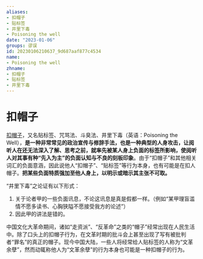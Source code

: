 ```yaml
---
aliases:
- 扣帽子
- 贴标签
- 井里下毒
- Poisoning the well
date: "2023-01-06"
groups: 谬误
id: 20230106210637_9d687aaf877c4534
name:
- Poisoning the well
zhname:
- 扣帽子
- 贴标签
- 井里下毒
---
```


# 扣帽子

[扣帽子](https://zh.wikipedia.org/wiki/%E6%89%A3%E5%B8%BD%E5%AD%90)，又名贴标签、咒骂法、斗臭法、井里下毒（英语：Poisoning the Well），**是一种非常常见的政治宣传与修辞手法，也是一种典型的人身攻击，让阅听人在还无法深入了解、思考之前，就率先被某人身上负面的标签所影响，使阅听人对其事有种“先入为主”的负面认知与不良的刻板印象**。由于“扣帽子”和其他相关词汇的负面意涵，因此说他人“扣帽子”、“贴标签”等行为本身，也有可能是在扣人帽子。**把某些负面特质强加至他人身上，以明示或暗示其主张不可取。**

“井里下毒”之论证有以下形式：
1. 关于论者甲的一些负面讯息，不论这讯息是真是假都一样。（例如“某甲理盲滥情不愿多读书、心胸狭隘不愿接受我方的论述”）
2. 因此甲的讲法是错的。

中国文化大革命期间，诸如“走资派”、“反革命”之类的“帽子”经常出现在人民生活中。除了口头上的扣帽子行为，在文革时期的批斗会上甚至出现了写有被批判者“罪名”的真正的帽子。现今中国大陆，一些人将经常给人贴标签的人称为“文革余孽”，然而动辄称他人为“文革余孽”的行为本身也可能是一种扣帽子的行为。